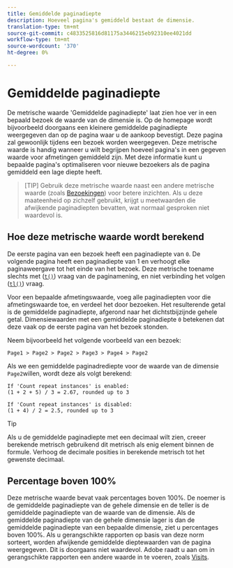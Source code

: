 ```yaml
---
title: Gemiddelde paginadiepte
description: Hoeveel pagina's gemiddeld bestaat de dimensie.
translation-type: tm+mt
source-git-commit: c4833525816d81175a3446215eb92310ee4021dd
workflow-type: tm+mt
source-wordcount: '370'
ht-degree: 0%

---
```



# Gemiddelde paginadiepte

De metrische waarde &#39;Gemiddelde paginadiepte&#39; laat zien hoe ver in een bepaald bezoek de waarde van de dimensie is. Op de homepage wordt bijvoorbeeld doorgaans een kleinere gemiddelde paginadiepte weergegeven dan op de pagina waar u de aankoop bevestigt. Deze pagina zal gewoonlijk tijdens een bezoek worden weergegeven. Deze metrische waarde is handig wanneer u wilt begrijpen hoeveel pagina&#39;s in een gegeven waarde voor afmetingen gemiddeld zijn. Met deze informatie kunt u bepaalde pagina&#39;s optimaliseren voor nieuwe bezoekers als de pagina gemiddeld een lage diepte heeft.

>[TIP] Gebruik deze metrische waarde naast een andere metrische waarde (zoals [Bezoekingen](visits.md)) voor betere inzichten. Als u deze maateenheid op zichzelf gebruikt, krijgt u meetwaarden die afwijkende paginadiepten bevatten, wat normaal gesproken niet waardevol is.

## Hoe deze metrische waarde wordt berekend

De eerste pagina van een bezoek heeft een paginadiepte van `0`. De volgende pagina heeft een paginadiepte van 1 en verhoogt elke paginaweergave tot het einde van het bezoek. Deze metrische toename slechts met ([`t()`](/help/implement/vars/functions/t-method.md)) vraag van de paginamening, en niet verbinding het volgen ([`tl()`](/help/implement/vars/functions/tl-method.md)) vraag.

Voor een bepaalde afmetingswaarde, voeg alle paginadiepten voor die afmetingswaarde toe, en verdeel het door bezoeken. Het resulterende getal is de gemiddelde paginadiepte, afgerond naar het dichtstbijzijnde gehele getal. Dimensiewaarden met een gemiddelde paginadiepte `0` betekenen dat deze vaak op de eerste pagina van het bezoek stonden.

Neem bijvoorbeeld het volgende voorbeeld van een bezoek:

```text
Page1 > Page2 > Page2 > Page3 > Page4 > Page2
```

Als we een gemiddelde paginadrediepte voor de waarde van de dimensie `Page2`willen, wordt deze als volgt berekend:

```text
If 'Count repeat instances' is enabled:
(1 + 2 + 5) / 3 = 2.67, rounded up to 3

If 'Count repeat instances' is disabled:
(1 + 4) / 2 = 2.5, rounded up to 3
```

>[!TIP]
>
>Als u de gemiddelde paginadiepte met een decimaal wilt zien, creeer berekende metrisch gebruikend dit metrisch als enig element binnen de formule. Verhoog de decimale posities in berekende metrisch tot het gewenste decimaal.

## Percentage boven 100%

Deze metrische waarde bevat vaak percentages boven 100%. De noemer is de gemiddelde paginadiepte van de gehele dimensie en de teller is de gemiddelde paginadiepte van de waarde van de dimensie. Als de gemiddelde paginadiepte van de gehele dimensie lager is dan de gemiddelde paginadiepte van een bepaalde dimensie, ziet u percentages boven 100%. Als u gerangschikte rapporten op basis van deze norm sorteert, worden afwijkende gemiddelde dieptewaarden van de pagina weergegeven. Dit is doorgaans niet waardevol. Adobe raadt u aan om in gerangschikte rapporten een andere waarde in te voeren, zoals [Visits](visits.md).